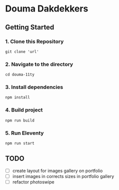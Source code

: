 # Douma Dakdekkers

## Getting Started

### 1. Clone this Repository

```
git clone 'url'
```

### 2. Navigate to the directory

```
cd douma-11ty
```

### 3. Install dependencies

```
npm install
```

### 4. Build project

```
npm run build
```

### 5. Run Eleventy

```
npm run start
```

## TODO

- [ ] create layout for images gallery on portfolio
- [ ] insert images in corrects sizes in portfolio gallery
- [ ] refactor photoswipe

